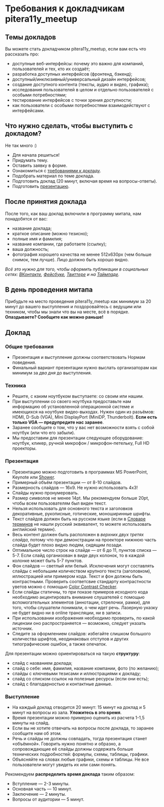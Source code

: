 # Требования к докладчикам pitera11y_meetup

## Темы докладов
Вы можете стать докладчиком pitera11y_meetup, если вам есть что рассказать про:
* доступные веб-интерфейсы: почему это важно для компаний, пользователей и тех, кто их создаёт;
* разработка доступных интерфейсов (фронтенд, бэкенд);
* доступный/инклюзивный/универсальный дизайн интерфейсов;
* создание доступного контента (тексты, аудио и видео, графика);
* исследования пользователей в целом и отдельно пользователей с особыми потребностями;
* тестирование интерфейсов с точки зрения доступности;
* как пользователи с особыми потребностями взаимодействуют с интерфейсами.

## Что нужно сделать, чтобы выступить с докладом?
Не так много :)
* Для начала решиться!
* Придумать тему.
* Оставить заявку в форме.
* Ознакомиться с [требованиями к докладу](https://github.com/pitercss/a11y_docs/master/for-speakers.md#доклад).
* Подобрать материал по теме доклада.
* Подготовить доклад (20 минут, включая время на вопросы-ответы).
* Подготовить [презентацию](https://github.com/pitercss/a11y_docs/master/for-speakers.md#презентация).

## После принятия доклада

После того, как ваш доклад включили в программу митапа, нам понадобятся от вас:
* название доклада;
* краткое описание (можно тезисно);
* полные имя и фамилия;
* название компании, где работаете (ссылку);
* ваша должность;
* фотография хорошего качества не менее 512x630px (чем больше снимок, тем лучше). Лицо должно быть хорошо видно.

_Всё это нужно для того, чтобы оформить публикации в социальных сетях: [ВКонтакте](https://vk.com/pitercss_meetup), [Фейсбуке](https://www.facebook.com/pitercssmeetup/), [Твиттере](https://twitter.com/pitercss_meetup) и на [Таймпаде](https://pitercss.timepad.ru/events/)._

## В день проведения митапа

Прибудьте на место проведения pitera11y_meetup как минимум за 20 минут до вашего выступления и поздоровайтесь с ведущим или техником, чтобы мы знали что вы на месте, всё в порядке. **Опаздываете? Сообщите как можно раньше!**

## Доклад

### Общие требования
* Презентация и выступление должны соответствовать Нормам поведения.
* Финальный вариант презентации нужно выслать организаторам как минимум за *два дня* до выступления.

### Техника
* Решите, с каким ноутбуком выступаете: со своим или нашим. 
* При выступлении со своего ноутбука предоставьте нам информацию об установленной операционной системе и имеющихся на ноутбуке видео-выходах. Нужен один из разъёмов: HDMI, D-Sub (VGA), Mini DisplayPort (MiniDP, Thunderbolt). **Если есть только VGA — предупредите нас заранее**.
* Заранее сообщите о том, что у вас нет возможности взять с собой ноутбук (или что его забыли).
* Мы предоставим для презентации следующее оборудование: ноутбук, кликер, ручной микрофон / микрофон-петельку, Full HD проекторы.

### Презентация
* Презентацию можно подготовить в программах MS PowerPoint, Keynote или [Shower](https://github.com/shower/shower).
* Примерный объём презентации — от 8-10 слайдов.
* Размерность слайдов — 16х9. Не нужно использовать 4х3!
* Слайды нужно пронумеровать.
* Размер символов не менее 14pt. Мы рекомендуем больше 20pt, чтобы всем пользователям был виден текст.
* Нельзя использовать для основного текста и заголовков декоративные, рукописные, готические, моноширинные шрифты.
* Текст слайдов должен быть на русском языке (если в [Cловаре терминов](https://github.com/web-standards-ru/dictionary) не нашли русский эквивалент, то можете использовать английский термин).
* Весь контент должен быть расположен в *верхних двух третях слайда*, потому что при демонстрации на проекторе нижнюю часть слайда будет плохо видно людям, сидящим позади.
* Оптимальное число строк на слайде — от 6 до 11, пунктов списка — 5-7. Если слайд организован в виде двух колонок, то в каждой колонке может быть 5-7 пунктов.
* Фон слайдов — светлый или белый. Исключения могут составлять слайды с небольшим количеством крупного текста (заголовком), иллюстрацией или примером кода. Текст и фон должны быть контрастными. Проверить соответсвие стандарту контрастности уветов можно с помощью [Color Contrast Checker](https://webaim.org/resources/contrastchecker/).
* Если слайды статичны, то при показе примеров исходного кода необходимо акцентировать внимание слушателей с помощью вспомогательных элементов (аннотации, стрелочки, рамки), для того, чтобы слушатели понимали, о чем идет речь. Лазерную указку не будет видно ни в online трансляции, ни в записи.
* При использовании изображения необходимо проверить, по какой лицензии оно распространяется — возможно, следует указать источник.
* Следите за оформлением слайдов: избегайте слишком большого количества шрифтов, неодинаковых отступов и других типографические ошибок, а также опечаток.

Для презентации можно ориентироваться на такую **структуру**:
* слайд с названием доклада;
* слайд о себе: имя, фамилия, название компании, фото (по желанию);
* слайды с ключевыми тезисами и иллюстрациями к докладу;
* слайд со списком ссылок на полезные ресурсы (если они есть);
* слайд с благодарностью и контактные данные.

### Выступление
* На каждый доклад отводится 20 минут: 15 минут на доклад и 5 минут на вопросы из зала. **Уложитесь в это время**.
* Время презентации можно примерно оценить из расчета 1-1,5 минуты на слайд.
* Если вы не хотите отвечать на вопросы после доклада, то заранее сообщите нам об этом.
* Речь и слайды не должны совпадать, тогда презентация станет «объёмной». Говорить нужно понятно и образно, а сопровождающие её слайды должны содержать больше технических подробностей: формулы, схемы, таблицы, графики.
* Объясняйте на словах любые графики, схемы и таблицы. Не все пользователи могут увидеть их или сами понять.

Рекомендуем **распределить время доклада** таким образом:
* Вступление — 2-3 минуты.
* Основная часть — 10 минут.
* Заключение — 2 минуты.
* Вопросы от аудитории — 5 минут.
